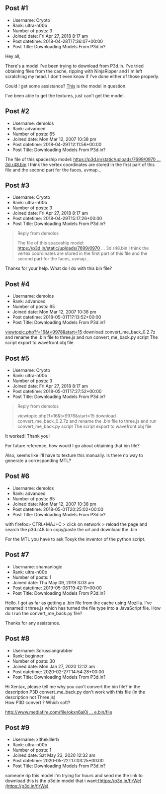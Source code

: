 ## Post #1
- Username: Cryoto
- Rank: ultra-n00b
- Number of posts: 3
- Joined date: Fri Apr 27, 2018 8:17 am
- Post datetime: 2018-04-28T17:36:07+00:00
- Post Title: Downloading Models From P3d.in?

Hey all,

There's a model I've been trying to download from P3d.in. I've tried obtaining files from the cache, ripping with NinjaRipper and I'm left scratching my head. I don't even know if I've done either of those properly.

Could I get some assistance? [This](https://p3d.in/k63T7) is the model in question.

I've been able to get the textures, just can't get the model.
## Post #2
- Username: demolos
- Rank: advanced
- Number of posts: 65
- Joined date: Mon Mar 12, 2007 10:38 pm
- Post datetime: 2018-04-29T12:11:56+00:00
- Post Title: Downloading Models From P3d.in?

The file of this spaceship model: 
[https://p3d.in/static/uploads/7699/0970 ... 3d.r48.bin](https://p3d.in/static/uploads/7699/0970fk63T7.p3d.r48.bin)
I think the vertex coordinates are stored in the first part of this file and the second part for the faces, uvmap...
## Post #3
- Username: Cryoto
- Rank: ultra-n00b
- Number of posts: 3
- Joined date: Fri Apr 27, 2018 8:17 am
- Post datetime: 2018-04-29T15:17:26+00:00
- Post Title: Downloading Models From P3d.in?

> Reply from demolos
>
> The file of this spaceship model: 
https://p3d.in/static/uploads/7699/0970 ... 3d.r48.bin
I think the vertex coordinates are stored in the first part of this file and the second part for the faces, uvmap...

Thanks for your help. What do I do with this bin file?
## Post #4
- Username: demolos
- Rank: advanced
- Number of posts: 65
- Joined date: Mon Mar 12, 2007 10:38 pm
- Post datetime: 2018-05-01T17:13:52+00:00
- Post Title: Downloading Models From P3d.in?

[viewtopic.php?f=16&t=9978&start=15](http://forum.xentax.com/viewtopic.php?f=16&t=9978&start=15)
download convert_me_back_0.2.7z  and rename the .bin file to three.js and run convert_me_back.py script
The script export to wavefront.obj file
## Post #5
- Username: Cryoto
- Rank: ultra-n00b
- Number of posts: 3
- Joined date: Fri Apr 27, 2018 8:17 am
- Post datetime: 2018-05-01T17:27:52+00:00
- Post Title: Downloading Models From P3d.in?

> Reply from demolos
>
> viewtopic.php?f=16&t=9978&start=15
download convert_me_back_0.2.7z  and rename the .bin file to three.js and run convert_me_back.py script
The script export to wavefront.obj file

It worked! Thank you!

For future reference, how would I go about obtaining that bin file?

Also, seems like I'll have to texture this manually. Is there no way to generate a corresponding MTL?
## Post #6
- Username: demolos
- Rank: advanced
- Number of posts: 65
- Joined date: Mon Mar 12, 2007 10:38 pm
- Post datetime: 2018-05-01T20:25:02+00:00
- Post Title: Downloading Models From P3d.in?

with firefox> CTRL+MAJ+C > click on network >  reload the page and search the p3d.r48.bin copy/paste the url and download the .bin

For the MTL you have to ask Tosyk the inventor of the python script.
## Post #7
- Username: shamanlogic
- Rank: ultra-n00b
- Number of posts: 1
- Joined date: Thu May 09, 2019 3:03 am
- Post datetime: 2019-05-08T19:42:11+00:00
- Post Title: Downloading Models From P3d.in?

Hello. I got as far as getting a .bin file from the cache using Mozilla. I've renamed it three.js which has turned the file type into a JavaScript file. How do I run the convert_me_back.py file? 

Thanks for any assistance.
## Post #8
- Username: 3drussiangrabber
- Rank: beginner
- Number of posts: 30
- Joined date: Mon Jan 27, 2020 12:12 am
- Post datetime: 2020-02-27T14:54:28+00:00
- Post Title: Downloading Models From P3d.in?

Hi Xentax, please tell me why you can't convert the bin file? in the description P3D
convert_me_back.py don't work with this file (in the description not Three.js)  
How P3D convert ? Which soft?

[http://www.mediafire.com/file/okxn6al0j ... e.bin/file](http://www.mediafire.com/file/okxn6al0j92jqvw/file.bin/file)
## Post #9
- Username: xlthekillerlx
- Rank: ultra-n00b
- Number of posts: 1
- Joined date: Sat May 23, 2020 12:32 am
- Post datetime: 2020-05-22T17:03:25+00:00
- Post Title: Downloading Models From P3d.in?

someone rip this model i'm trying for hours and send me the link to download this is the p3d.in model that i want:[https://p3d.in/firWe](https://p3d.in/firWe)
